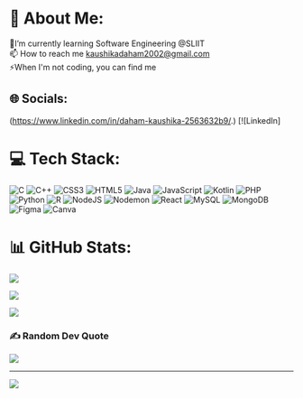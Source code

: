 # 💫 About Me:
🌱I’m currently learning Software Engineering @SLIIT <br>📫 How to reach me kaushikadaham2002@gmail.com<br>⚡When I'm not coding, you can find me 


## 🌐 Socials:
(https://www.linkedin.com/in/daham-kaushika-2563632b9/.) [![LinkedIn]

# 💻 Tech Stack:
![C](https://img.shields.io/badge/c-%2300599C.svg?style=plastic&logo=c&logoColor=white) ![C++](https://img.shields.io/badge/c++-%2300599C.svg?style=plastic&logo=c%2B%2B&logoColor=white) ![CSS3](https://img.shields.io/badge/css3-%231572B6.svg?style=plastic&logo=css3&logoColor=white) ![HTML5](https://img.shields.io/badge/html5-%23E34F26.svg?style=plastic&logo=html5&logoColor=white) ![Java](https://img.shields.io/badge/java-%23ED8B00.svg?style=plastic&logo=openjdk&logoColor=white) ![JavaScript](https://img.shields.io/badge/javascript-%23323330.svg?style=plastic&logo=javascript&logoColor=%23F7DF1E) ![Kotlin](https://img.shields.io/badge/kotlin-%237F52FF.svg?style=plastic&logo=kotlin&logoColor=white) ![PHP](https://img.shields.io/badge/php-%23777BB4.svg?style=plastic&logo=php&logoColor=white) ![Python](https://img.shields.io/badge/python-3670A0?style=plastic&logo=python&logoColor=ffdd54) ![R](https://img.shields.io/badge/r-%23276DC3.svg?style=plastic&logo=r&logoColor=white) ![NodeJS](https://img.shields.io/badge/node.js-6DA55F?style=plastic&logo=node.js&logoColor=white) ![Nodemon](https://img.shields.io/badge/NODEMON-%23323330.svg?style=plastic&logo=nodemon&logoColor=%BBDEAD) ![React](https://img.shields.io/badge/react-%2320232a.svg?style=plastic&logo=react&logoColor=%2361DAFB) ![MySQL](https://img.shields.io/badge/mysql-4479A1.svg?style=plastic&logo=mysql&logoColor=white) ![MongoDB](https://img.shields.io/badge/MongoDB-%234ea94b.svg?style=plastic&logo=mongodb&logoColor=white) ![Figma](https://img.shields.io/badge/figma-%23F24E1E.svg?style=plastic&logo=figma&logoColor=white) ![Canva](https://img.shields.io/badge/Canva-%2300C4CC.svg?style=plastic&logo=Canva&logoColor=white)
# 📊 GitHub Stats:
<!-- GitHub Stats -->
![](https://github-readme-stats.vercel.app/api?username=DKLakshman&theme=tokyonight&hide_border=false&include_all_commits=true&count_private=true)<br/>

<!-- Streak Stats -->
![](https://github-readme-streak-stats.herokuapp.com/?user=DKLakshman&theme=tokyonight&hide_border=false)<br/>

<!-- Top Languages -->
![](https://github-readme-stats.vercel.app/api/top-langs/?username=DKLakshman&theme=tokyonight&hide_border=false&include_all_commits=true&count_private=true&layout=compact)




### ✍ Random Dev Quote
![](https://quotes-github-readme.vercel.app/api?type=horizontal&theme=radical)

---
[![](https://visitcount.itsvg.in/api?id=DKLakshman&icon=0&color=0)](https://visitcount.itsvg.in)


<!-- Proudly created with GPRM ( https://gprm.itsvg.in ) -->
